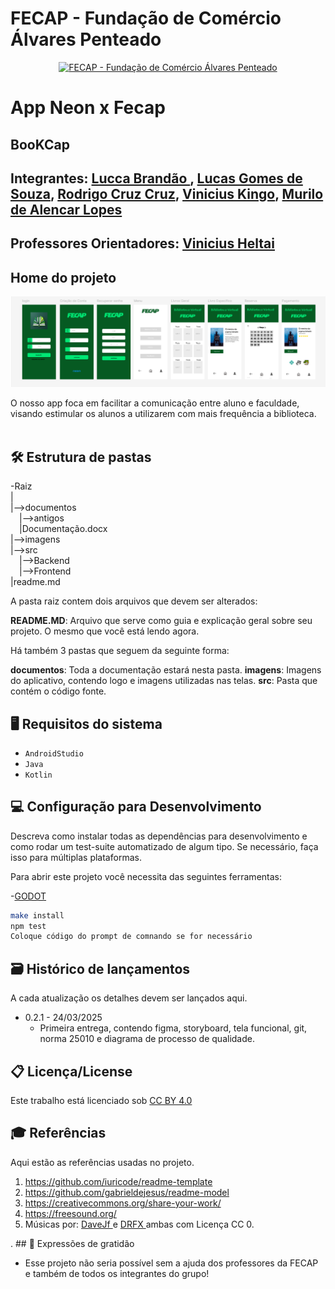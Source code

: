 
# FECAP - Fundação de Comércio Álvares Penteado

<p align="center">
<a href= "https://www.fecap.br/"><img src="https://encrypted-tbn0.gstatic.com/images?q=tbn:ANd9GcRhZPrRa89Kma0ZZogxm0pi-tCn_TLKeHGVxywp-LXAFGR3B1DPouAJYHgKZGV0XTEf4AE&usqp=CAU" alt="FECAP - Fundação de Comércio Álvares Penteado" border="0"></a>
</p>

# App Neon x Fecap

## BooKCap

## Integrantes: <a href="https://br.linkedin.com/in/lucca-brand%C3%A3o-821044243-/">Lucca Brandão </a>, <a href="https://br.linkedin.com/in/lucas-gomes-de-souza-526b1730a">Lucas Gomes de Souza</a>, <a href="https://www.linkedin.com/in/rodrigo-cruz-b3885116a/">Rodrigo Cruz Cruz</a>, <a href="https://www.linkedin.com/in/vinicius-kingo-1b769030a/">Vinicius Kingo</a>,  <a href="https://br.linkedin.com/in/murilo-de-alencar-lopes-55532524a">Murilo de Alencar Lopes</a>




## Professores Orientadores: <a href="https://br.linkedin.com/in/vheltai">Vinicius Heltai</a>

## Home do projeto

<p align="center">
<img src="https://github.com/2025-1-NADS3/Projeto5/blob/main/imagens/git.png" alt="Home- BooKCap" border="0">
</p>




O nosso app foca em facilitar a comunicação entre aluno e faculdade, visando estimular os alunos a utilizarem com mais frequência a biblioteca.
<br><br>


## 🛠 Estrutura de pastas

-Raiz<br>
|<br>
|-->documentos<br>
  &emsp;|-->antigos<br>
  &emsp;|Documentação.docx<br>
|-->imagens<br>
|-->src<br>
  &emsp;|-->Backend<br>
  &emsp;|-->Frontend<br>
|readme.md<br>

A pasta raiz contem dois arquivos que devem ser alterados:

<b>README.MD</b>: Arquivo que serve como guia e explicação geral sobre seu projeto. O mesmo que você está lendo agora.

Há também 3 pastas que seguem da seguinte forma:

<b>documentos</b>: Toda a documentação estará nesta pasta.
<b>imagens</b>: Imagens do aplicativo, contendo logo e imagens utilizadas nas telas.
<b>src</b>: Pasta que contém o código fonte.

## 🖥️ Requisitos do sistema 
- ``AndroidStudio``
- ``Java``
- ``Kotlin``

## 💻 Configuração para Desenvolvimento

Descreva como instalar todas as dependências para desenvolvimento e como rodar um test-suite automatizado de algum tipo. Se necessário, faça isso para múltiplas plataformas.

Para abrir este projeto você necessita das seguintes ferramentas:

-<a href="https://godotengine.org/download">GODOT</a>

```sh
make install
npm test
Coloque código do prompt de comnando se for necessário
```

## 🗃 Histórico de lançamentos

A cada atualização os detalhes devem ser lançados aqui.

* 0.2.1 - 24/03/2025
    * Primeira entrega, contendo figma, storyboard, tela funcional, git, norma 25010 e diagrama de processo de qualidade.




## 📋 Licença/License

<p xmlns:cc="http://creativecommons.org/ns#" >Este trabalho está licenciado sob <a href="https://creativecommons.org/licenses/by/4.0/?ref=chooser-v1" target="_blank" rel="license noopener noreferrer" style="display:inline-block;">CC BY 4.0<img style="height:22px!important;margin-left:3px;vertical-align:text-bottom ;" src="https://mirrors.creativecommons.org/presskit/icons/cc.svg?ref=chooser-v1" alt=""><img style="height:22px!important;margin-left:3px;vertical -align:texto inferior;" src="https://mirrors.creativecommons.org/presskit/icons/by.svg?ref=chooser-v1" alt=""></a></p>

## 🎓 Referências

Aqui estão as referências usadas no projeto.

1. <https://github.com/iuricode/readme-template>
2. <https://github.com/gabrieldejesus/readme-model>
3. <https://creativecommons.org/share-your-work/>
4. <https://freesound.org/>
5. Músicas por: <a href="https://freesound.org/people/DaveJf/sounds/616544/"> DaveJf </a> e <a href="https://freesound.org/people/DRFX/sounds/338986/"> DRFX </a> ambas com Licença CC 0.

. ## 🎁 Expressões de gratidão

* Esse projeto não seria possível sem a ajuda dos professores da FECAP e também de todos os integrantes do grupo!


